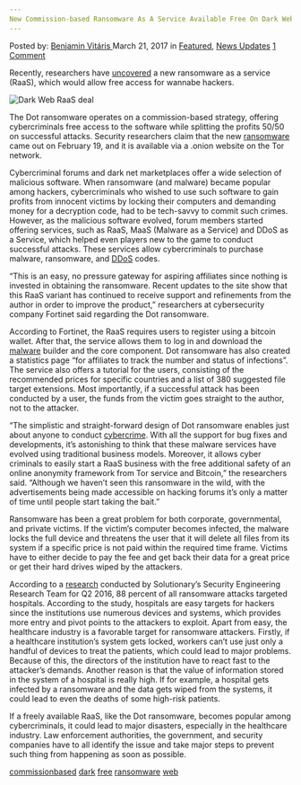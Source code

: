 ```yaml
---
New Commission-based Ransomware As A Service Available Free On Dark Web
---
```

<article class="post-listing post-18728 post type-post status-publish format-standard has-post-thumbnail hentry 
 tag-commissionbased tag-dark tag-free tag-ransomware tag-web">
<div class="post-inner">
<span>Posted by: <a href="https://www.deepdotweb.com/author/benjaminvi/" title="">Benjamin Vitáris </a></span>
<span>March 21, 2017</span>
<span>in <a href="https://www.deepdotweb.com/category/deepdot-news/" rel="category tag">Featured</a>, <a href="https://www.deepdotweb.com/category/news-updates/" rel="category tag">News Updates</a></span>
<span><a href="https://www.deepdotweb.com/2017/03/21/new-commission-based-ransomware-service-available-free-dark-web/#comments">1 Comment</a></span>


<p>Recently, researchers have <a href="http://www.ibtimes.co.uk/dark-web-deals-this-new-raas-allows-upcoming-cybercriminals-get-ransomware-free-1610141">uncovered</a> a new ransomware as a service (RaaS), which would allow free access for wannabe hackers.</p>
<p><img class="wp-image-18734 aligncenter" src="/imgs/2017/03/dark-web-raas-deal.jpeg" alt="Dark Web RaaS deal" srcset="/imgs/2017/03/dark-web-raas-deal.jpeg 400w, /imgs/2017/03/dark-web-raas-deal-300x200.jpeg 300w" sizes="(max-width: 400px) 100vw, 400px" /></p>
<p>The Dot ransomware operates on a commission-based strategy, offering cybercriminals free access to the software while splitting the profits 50/50 on successful attacks. Security researchers claim that the new <a href="https://www.deepdotweb.com/tag/ransomware/">ransomware</a> came out on February 19, and it is available via a .onion website on the Tor network.</p>
<p>Cybercriminal forums and dark net marketplaces offer a wide selection of malicious software. When ransomware (and malware) became popular among hackers, cybercriminals who wished to use such software to gain profits from innocent victims by locking their computers and demanding money for a decryption code, had to be tech-savvy to commit such crimes. However, as the malicious software evolved, forum members started offering services, such as RaaS, MaaS (Malware as a Service) and DDoS as a Service, which helped even players new to the game to conduct successful attacks. These services allow cybercriminals to purchase malware, ransomware, and <a href="https://www.deepdotweb.com/tag/ddos/">DDoS</a> codes.</p>
<p>&#8220;This is an easy, no pressure gateway for aspiring affiliates since nothing is invested in obtaining the ransomware. Recent updates to the site show that this RaaS variant has continued to receive support and refinements from the author in order to improve the product,” researchers at cybersecurity company Fortinet said regarding the Dot ransomware.</p>
<p>According to Fortinet, the RaaS requires users to register using a bitcoin wallet. After that, the service allows them to log in and download the <a href="https://www.deepdotweb.com/tag/malware/">malware</a> builder and the core component. Dot ransomware has also created a statistics page &#8220;for affiliates to track the number and status of infections&#8221;. The service also offers a tutorial for the users, consisting of the recommended prices for specific countries and a list of 380 suggested file target extensions. Most importantly, if a successful attack has been conducted by a user, the funds from the victim goes straight to the author, not to the attacker.</p>
<p>&#8220;The simplistic and straight-forward design of Dot ransomware enables just about anyone to conduct <a href="https://www.deepdotweb.com/tag/cybercrime/">cybercrime</a>. With all the support for bug fixes and developments, it&#8217;s astonishing to think that these malware services have evolved using traditional business models. Moreover, it allows cyber criminals to easily start a RaaS business with the free additional safety of an online anonymity framework from Tor service and Bitcoin,” the researchers said. &#8220;Although we haven&#8217;t seen this ransomware in the wild, with the advertisements being made accessible on hacking forums it&#8217;s only a matter of time until people start taking the bait.&#8221;</p>
<p>Ransomware has been a great problem for both corporate, governmental, and private victims. If the victim’s computer becomes infected, the malware locks the full device and threatens the user that it will delete all files from its system if a specific price is not paid within the required time frame. Victims have to either decide to pay the fee and get back their data for a great price or get their hard drives wiped by the attackers.</p>
<p>According to a <a href="https://www.deepdotweb.com/2016/08/05/88-ransomware-attacks-target-hospitals/">research</a> conducted by Solutionary’s Security Engineering Research Team for Q2 2016, 88 percent of all ransomware attacks targeted hospitals. According to the study, hospitals are easy targets for hackers since the institutions use numerous devices and systems, which provides more entry and pivot points to the attackers to exploit. Apart from easy, the healthcare industry is a favorable target for ransomware attackers. Firstly, if a healthcare institution’s system gets locked, workers can’t use just only a handful of devices to treat the patients, which could lead to major problems. Because of this, the directors of the institution have to react fast to the attacker’s demands. Another reason is that the value of information stored in the system of a hospital is really high. If for example, a hospital gets infected by a ransomware and the data gets wiped from the systems, it could lead to even the deaths of some high-risk patients.</p>
<p>If a freely available RaaS, like the Dot ransomware, becomes popular among cybercriminals, it could lead to major disasters, especially in the healthcare industry. Law enforcement authorities, the government, and security companies have to all identify the issue and take major steps to prevent such thing from happening as soon as possible.</p>
</div>
<a href="https://www.deepdotweb.com/tag/commissionbased/" rel="tag">commissionbased</a> <a href="https://www.deepdotweb.com/tag/dark/" rel="tag">dark</a> <a href="https://www.deepdotweb.com/tag/free/" rel="tag">free</a> <a href="https://www.deepdotweb.com/tag/ransomware/" rel="tag">ransomware</a> <a href="https://www.deepdotweb.com/tag/web/" rel="tag">web</a></span> <span style="display:none" class="updated">2017-03-21<a href="https://www.deepdotweb.com/author/benjaminvi/" title="Posts by Benjamin Vitáris" rel="author">Benjamin Vitáris</a></strong></div>

